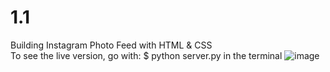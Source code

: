 # 1.1
Building Instagram Photo Feed with HTML & CSS <br>
To see the live version, go with: $ python server.py in the terminal
![image](https://github.com/Navarroseb/1.1/assets/93394244/155e2dca-07c1-4123-ae2e-ec53e334db27)

